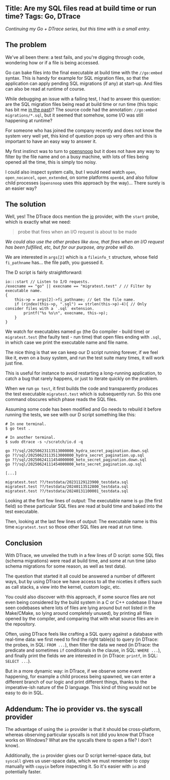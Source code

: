 Title: Are my SQL files read at build time or run time?
Tags: Go, DTrace
---

*Continuing my Go + DTrace series, but this time with is a small entry.*

## The problem

We've all been there: a test fails, and you're digging through code, wondering how or if a file is being accessed.

Go can bake files into the final executable at build time with the `//go:embed` syntax. This is handy for example for SQL migration files, so that the application can apply pending SQL migrations (if any) at start-up.
 And files can also be read at runtime of course.

While debugging an issue with a failing test, I had to answer this question: are the SQL migration files being read at build time or run time (this topic has bit me [in the past](/blog/an_optimization_and_debugging_story_go_dtrace.html#establishing-a-baseline))? The source code had the annotation: `//go:embed migrations/*.sql`, but it seemed that somehow, some I/O was still happening at runtime? 

For someone who has joined the company recently and does not know the system very well yet, this kind of question pops up very often and this is important to have an easy way to answer it.

My first instinct was to turn to [opensnoop](https://ss64.com/mac/opensnoop.html) but it does not have any way to filter by the file name and on a busy machine, with lots of files being opened all the time, this is simply too noisy.

I could also inspect system calls, but I would need watch `open`, `open_nocancel`, `open_extended`, on some platforms `open64`, and also follow child processes (`opensnoop` uses this approach by the way)... There surely is an easier way? 

## The solution

Well, yes! The DTrace docs mention the [io](https://illumos.org/books/dtrace/chp-io.html#chp-io) provider, with the `start` probe, which is exactly what we need:

> probe that fires when an I/O request is about to be made

*We could also use the other probes like `done`, that fires when an I/O request has been fulfilled, etc, but for our purpose, any probe will do.*

We are interested in `args[2]` which is a `fileinfo_t` structure, whose field `fi_pathname` has... the file path, you guessed it.

The D script is fairly straightforward:

```dtrace
io:::start // Listen to I/O requests.
/execname == "go" || execname == "migratest.test" / // Filter by executable name.
{
    this->p = args[2]->fi_pathname; // Get the file name.
    if (rindex(this->p, ".sql") == strlen(this->p)-4){ // Only consider files with a `.sql` extension.
        printf("%s %s\n", execname, this->p);
    }
}
```

We watch for executables named `go` (the Go compiler - build time) or `migratest.test` (the faulty test - run time) that open files ending with `.sql`, in which case we print the executable name and file name.

The nice thing is that we can keep our D script running forever, if we feel like it, even on a busy system, and run the test suite many times, it will work just fine.

This is useful for instance to avoid restarting a long-running application, to catch a bug that rarely happens, or just to iterate quickly on the problem.

When we run `go test`, it first builds the code and transparently produces the test executable `migratest.test` which is subsequently run. So this one command obscures which phase reads the SQL files.

Assuming some code has been modified and Go needs to rebuild it before running the tests, we see with our D script something like this:

```shell
# In one terminal.
$ go test .

# In another terminal.
$ sudo dtrace -s ~/scratch/io.d -q

go ??/sql/20250623113513000000_hydra_secret_pagination.down.sql
go ??/sql/20250623113513000000_hydra_secret_pagination.up.sql
go ??/sql/20250624111454000000_keto_secret_pagination.down.sql
go ??/sql/20250624111454000000_keto_secret_pagination.up.sql

[...]

migratest.test ??/testdata/20231129123900_testdata.sql
migratest.test ??/testdata/20240113512800_testdata.sql
migratest.test ??/testdata/20240131100001_testdata.sql
```

Looking at the first few lines of output: The executable name is `go` (the first field) so these particular SQL files are read at build time and baked into the test executable.

Then, looking at the last few lines of output: The executable name is this time `migratest.test` so those other SQL files are read at run time.

## Conclusion

With DTrace, we unveiled the truth in a few lines of D script: some SQL files (schema migrations) were read at build time, and some at run time (also schema migrations for some reason, as well as test data).

The question that started it all could be answered a number of different ways, but by using DTrace we have access to all the niceties it offers such as call stacks, a view into the kernel, custom logic, etc. 

You could also discover with this approach, if some source files are not even being considered by the build system in a C or C++ codebase (I have seen codebases where lots of files are lying around but not listed in the Make/CMake, so lying around completely unused), by printing all files opened by the compiler, and comparing that with what source files are in the repository.

Often, using DTrace feels like crafting a SQL query against a database with real-time data: we first need to find the right table(s) to query (in DTrace: the probes, in SQL: `FROM ...`), then filter the data we need (in DTrace: the predicate and sometimes `if` conditionals in the clause, in SQL: `WHERE ...`), and finally print the fields we are interested in (in DTrace: `printf`, in SQL: `SELECT ...`).

But in a more dynamic way: in DTrace, if we observe some event happening, for example a child process being spawned, we can enter a different branch of our logic and print different things, thanks to the imperative-ish nature of the D language. This kind of thing would not be easy to do in SQL.



## Addendum: The io provider vs. the syscall provider

The advantage of using the `io` provider is that it should be cross-platform, whereas observing particular syscalls is not (did you know that DTrace works on Windows? What are the syscalls there to open a file? I don't know). 

Additionally, the `io` provider gives our D script kernel-space data, but `syscall` gives us user-space data, which we must remember to copy manually with `copyin` before inspecting it. So it's easier with `io` and potentially faster.
